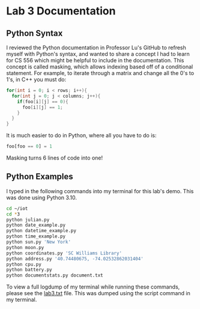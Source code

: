 # Lab 3 Documentation

## Python Syntax

I reviewed the Python documentation in Professor Lu's GitHub to refresh myself with Python's syntax, and wanted to share a concept I had to learn for CS 556 which might be helpful to include in the documentation. This concept is called masking, which allows indexing based off of a conditional statement. For example, to iterate through a matrix and change all the 0's to 1's, in C++ you must do:

```C++
for(int i = 0; i < rows; i++){
  for(int j = 0; j < columns; j++){
    if(foo[i][j] == 0){
      foo[i][j] == 1;
    }
  }
}
```

It is much easier to do in Python, where all you have to do is:

```Python
foo[foo == 0] = 1
```

Masking turns 6 lines of code into one!

## Python Examples

I typed in the following commands into my terminal for this lab's demo. This was done using Python 3.10.

```bash
cd ~/iot
cd *3
python julian.py
python date_example.py
python datetime_example.py
python time_example.py
python sun.py 'New York'
python moon.py
python coordinates.py 'SC Williams Library'
python address.py '40.74480675, -74.02532862031404'
python cpu.py
python battery.py
python documentstats.py document.txt
```

To view a full logdump of my terminal while running these commands, please see the [lab3.txt](lab3.txt) file. This was dumped using the script command in my terminal.
